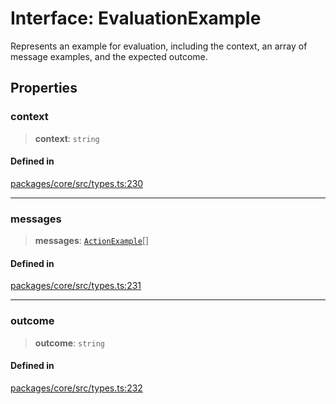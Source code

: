 # Interface: EvaluationExample

Represents an example for evaluation, including the context, an array of message examples, and the expected outcome.

## Properties

### context

> **context**: `string`

#### Defined in

[packages/core/src/types.ts:230](https://github.com/ai16z/eliza/blob/main/packages/core/src/types.ts#L230)

***

### messages

> **messages**: [`ActionExample`](ActionExample.md)[]

#### Defined in

[packages/core/src/types.ts:231](https://github.com/ai16z/eliza/blob/main/packages/core/src/types.ts#L231)

***

### outcome

> **outcome**: `string`

#### Defined in

[packages/core/src/types.ts:232](https://github.com/ai16z/eliza/blob/main/packages/core/src/types.ts#L232)
